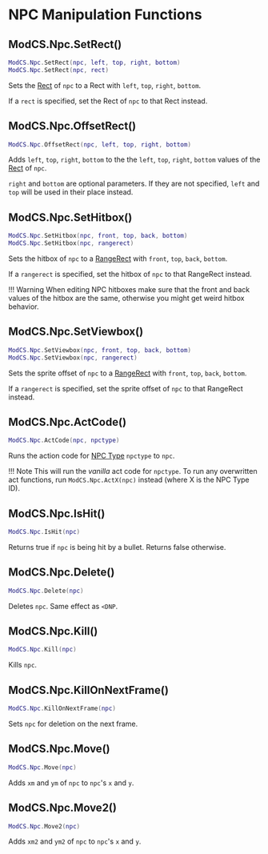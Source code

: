 # NPC Manipulation Functions

## ModCS.Npc.SetRect()

```lua
ModCS.Npc.SetRect(npc, left, top, right, bottom)
ModCS.Npc.SetRect(npc, rect)
```

Sets the [Rect](/api/drawing/rect/) of `npc` to a Rect with `left`, `top`, `right`, `bottom`.

If a `rect` is specified, set the Rect of `npc` to that Rect instead.

## ModCS.Npc.OffsetRect()

```lua
ModCS.Npc.OffsetRect(npc, left, top, right, bottom)
```

Adds `left`, `top`, `right`, `bottom` to the the `left`, `top`, `right`, `bottom` values of the [Rect](/api/drawing/rect/) of `npc`.

`right` and `bottom` are optional parameters. If they are not specified, `left` and `top` will be used in their place instead.

## ModCS.Npc.SetHitbox()

```lua
ModCS.Npc.SetHitbox(npc, front, top, back, bottom)
ModCS.Npc.SetHitbox(npc, rangerect)
```

Sets the hitbox of `npc` to a [RangeRect](/api/objects/range/) with `front`, `top`, `back`, `bottom`.

If a `rangerect` is specified, set the hitbox of `npc` to that RangeRect instead.

!!! Warning
	When editing NPC hitboxes make sure that the front and back values of the hitbox are the same, otherwise you might get weird hitbox behavior.

## ModCS.Npc.SetViewbox()

```lua
ModCS.Npc.SetViewbox(npc, front, top, back, bottom)
ModCS.Npc.SetViewbox(npc, rangerect)
```

Sets the sprite offset of `npc` to a [RangeRect](/api/objects/range/) with `front`, `top`, `back`, `bottom`.

If a `rangerect` is specified, set the sprite offset of `npc` to that RangeRect instead.

## ModCS.Npc.ActCode()

```lua
ModCS.Npc.ActCode(npc, npctype)
```

Runs the action code for [NPC Type](/api/objects/npc/id/) `npctype` to `npc`.

!!! Note
	This will run the *vanilla* act code for `npctype`. To run any overwritten act functions, run `ModCS.Npc.ActX(npc)` instead (where X is the NPC Type ID). 

## ModCS.Npc.IsHit()

```lua
ModCS.Npc.IsHit(npc)
```

Returns true if `npc` is being hit by a bullet. Returns false otherwise.

## ModCS.Npc.Delete()

```lua
ModCS.Npc.Delete(npc)
```

Deletes `npc`. Same effect as `<DNP`.

## ModCS.Npc.Kill()

```lua
ModCS.Npc.Kill(npc)
```

Kills `npc`.

## ModCS.Npc.KillOnNextFrame()

```lua
ModCS.Npc.KillOnNextFrame(npc)
```

Sets `npc` for deletion on the next frame.

## ModCS.Npc.Move()

```lua
ModCS.Npc.Move(npc)
```

Adds `xm` and `ym` of `npc` to `npc`'s `x` and `y`. 

## ModCS.Npc.Move2()

```lua
ModCS.Npc.Move2(npc)
```

Adds `xm2` and `ym2` of `npc` to `npc`'s `x` and `y`. 